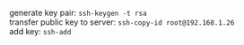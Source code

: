generate key pair: `ssh-keygen -t rsa`  
transfer public key to server: `ssh-copy-id root@192.168.1.26`  
add key: `ssh-add`
